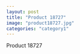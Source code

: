 ```yaml
---
layout: post
title: "Product 18727"
image: "product18727.jpg"
categories: "category1"
---
```

Product 18727
